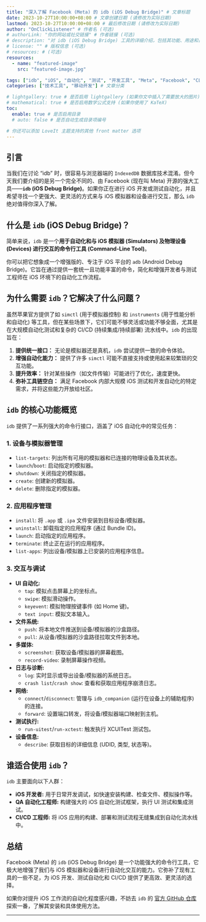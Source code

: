 ```yaml
---
title: "深入了解 Facebook (Meta) 的 idb (iOS Debug Bridge)" # 文章标题
date: 2023-10-27T10:00:00+08:00 # 文章创建日期 (请修改为实际日期)
lastmod: 2023-10-27T10:00:00+08:00 # 最后修改日期 (请修改为实际日期)
author: "OnClickListener" # 作者名 (可选)
# authorLink: "你的网站或社交链接" # 作者链接 (可选)
# description: "对 idb (iOS Debug Bridge) 工具的详细介绍，包括其功能、用途和目标用户。" # 文章描述 (可选，LoveIt会自动截取摘要)
# license: "" # 版权信息 (可选)
# resources: # (可选)
resources:
  - name: "featured-image"
    src: "featured-image.jpg"

tags: ["idb", "iOS", "自动化", "测试", "开发工具", "Meta", "Facebook", "CLI"] # 文章标签
categories: ["技术工具", "移动开发"] # 文章分类

# lightgallery: true # 是否启用 lightgallery (如果你文中插入了需要放大的图片)
# mathematical: true # 是否启用数学公式支持 (如果你使用了 KaTeX)
toc:
  enable: true # 是否启用目录
  # auto: false # 是否自动生成目录项编号

# 你还可以添加 LoveIt 主题支持的其他 front matter 选项
---
```


## 引言

当我们在讨论 “idb” 时，很容易与浏览器端的 `IndexedDB` 数据库技术混淆。但今天我们要介绍的是另一个完全不同的、由 Facebook (现在叫 Meta) 开源的强大工具——**`idb` (iOS Debug Bridge)**。如果你正在进行 iOS 开发或测试自动化，并且希望寻找一个更强大、更灵活的方式来与 iOS 模拟器和设备进行交互，那么 `idb` 绝对值得你深入了解。

## 什么是 `idb` (iOS Debug Bridge)？

简单来说，`idb` 是一个**用于自动化和与 iOS 模拟器 (Simulators) 及物理设备 (Devices) 进行交互的命令行工具 (Command-Line Tool)**。

你可以把它想象成一个增强版的、专注于 iOS 平台的 `adb` (Android Debug Bridge)。它旨在通过提供一套统一且功能丰富的命令，简化和增强开发者与测试工程师在 iOS 环境下的自动化工作流程。

## 为什么需要 `idb`？它解决了什么问题？

虽然苹果官方提供了如 `simctl` (用于模拟器控制) 和 `instruments` (用于性能分析和自动化) 等工具，但在某些场景下，它们可能不够灵活或功能不够全面，尤其是在大规模自动化测试和复杂的 CI/CD (持续集成/持续部署) 流水线中。`idb` 的出现旨在：

1.  **提供统一接口：** 无论是模拟器还是真机，`idb` 尝试提供一致的命令体验。
2.  **增强自动化能力：** 提供了许多 `simctl` 可能不直接支持或使用起来较繁琐的交互功能。
3.  **提升效率：** 针对某些操作（如文件传输）可能进行了优化，速度更快。
4.  **弥补工具链空白：** 满足 Facebook 内部大规模 iOS 测试和开发自动化的特定需求，并将这些能力开放给社区。

## `idb` 的核心功能概览

`idb` 提供了一系列强大的命令行接口，涵盖了 iOS 自动化中的常见任务：

### 1. 设备与模拟器管理

*   `list-targets`: 列出所有可用的模拟器和已连接的物理设备及其状态。
*   `launch`/`boot`: 启动指定的模拟器。
*   `shutdown`: 关闭指定的模拟器。
*   `create`: 创建新的模拟器。
*   `delete`: 删除指定的模拟器。

### 2. 应用程序管理

*   `install`: 将 `.app` 或 `.ipa` 文件安装到目标设备/模拟器。
*   `uninstall`: 卸载指定的应用程序 (通过 Bundle ID)。
*   `launch`: 启动指定的应用程序。
*   `terminate`: 终止正在运行的应用程序。
*   `list-apps`: 列出设备/模拟器上已安装的应用程序信息。

### 3. 交互与调试

*   **UI 自动化:**
    *   `tap`: 模拟点击屏幕上的坐标点。
    *   `swipe`: 模拟滑动操作。
    *   `keyevent`: 模拟物理按键事件 (如 Home 键)。
    *   `text input`: 模拟文本输入。
*   **文件系统:**
    *   `push`: 将本地文件推送到设备/模拟器的沙盒路径。
    *   `pull`: 从设备/模拟器的沙盒路径拉取文件到本地。
*   **多媒体:**
    *   `screenshot`: 获取设备/模拟器的屏幕截图。
    *   `record-video`: 录制屏幕操作视频。
*   **日志与诊断:**
    *   `log`: 实时显示或导出设备/模拟器的系统日志。
    *   `crash list`/`crash show`: 查看和获取应用程序崩溃日志。
*   **网络:**
    *   `connect`/`disconnect`: 管理与 `idb_companion` (运行在设备上的辅助程序) 的连接。
    *   `forward`: 设置端口转发，将设备/模拟器端口映射到主机。
*   **测试执行:**
    *   `run-uitest`/`run-xctest`: 触发执行 XCUITest 测试包。
*   **设备信息:**
    *   `describe`: 获取目标的详细信息 (UDID, 类型, 状态等)。

## 谁适合使用 `idb`？

`idb` 主要面向以下人群：

*   **iOS 开发者:** 用于日常开发调试，如快速安装构建、检查文件、模拟操作等。
*   **QA 自动化工程师:** 构建强大的 iOS 自动化测试框架，执行 UI 测试和集成测试。
*   **CI/CD 工程师:** 将 iOS 应用的构建、部署和测试流程无缝集成到自动化流水线中。

## 总结

Facebook (Meta) 的 `idb` (iOS Debug Bridge) 是一个功能强大的命令行工具，它极大地增强了我们与 iOS 模拟器和设备进行自动化交互的能力。它弥补了现有工具的一些不足，为 iOS 开发、测试自动化和 CI/CD 提供了更高效、更灵活的选择。

如果你对提升 iOS 工作流的自动化程度感兴趣，不妨去 `idb` 的 [官方 GitHub 仓库](https://github.com/facebook/idb) 探索一番，了解其安装和具体使用方法。

---